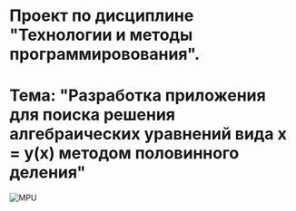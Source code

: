 # Проект по дисциплине "Технологии и методы программировования".
# Тема: "Разработка приложения для поиска решения алгебраических уравнений вида x = y(x) методом половинного деления"
![MPU](https://sun9-63.userapi.com/impg/0jYhtK5zxK1Aqd7cYGzFRw568Z0QtIVyzzafQQ/FBofYU7PV0s.jpg?size=1156x230&quality=95&sign=ee3b68fc621f72472d670a7545082a48&type=album)
